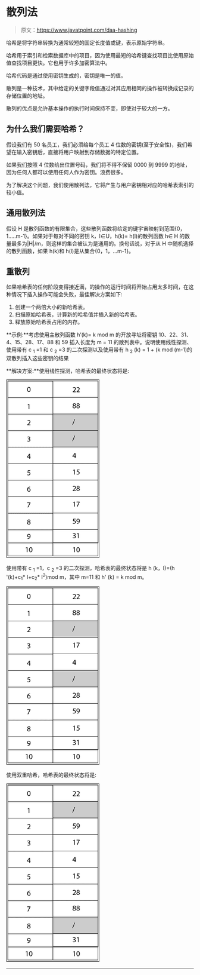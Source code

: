 # 散列法

> 原文：<https://www.javatpoint.com/daa-hashing>

哈希是将字符串转换为通常较短的固定长度值或键，表示原始字符串。

哈希用于索引和检索数据库中的项目，因为使用最短的哈希键查找项目比使用原始值查找项目更快。它也用于许多加密算法中。

哈希代码是通过使用密钥生成的，密钥是唯一的值。

散列是一种技术，其中给定的关键字段值通过对其应用相同的操作被转换成记录的存储位置的地址。

散列的优点是允许基本操作的执行时间保持不变，即使对于较大的一方。

## 为什么我们需要哈希？

假设我们有 50 名员工，我们必须给每个员工 4 位数的密钥(至于安全性)，我们希望在输入密钥后，直接将用户映射到存储数据的特定位置。

如果我们按照 4 位数给出位置号码，我们将不得不保留 0000 到 9999 的地址，因为任何人都可以使用任何人作为密钥。浪费很多。

为了解决这个问题，我们使用散列法，它将产生与用户密钥相对应的哈希表索引的较小值。

## 通用散列法

假设 H 是散列函数的有限集合，这些散列函数将给定的键宇宙映射到范围{0，1.....m-1}。如果对于每对不同的密钥 k，l∈U，h(k)= h(l)的散列函数 h∈ H 的数量最多为|H|/m，则这样的集合被认为是通用的。换句话说，对于从 H 中随机选择的散列函数，如果 h(k)和 h(l)是从集合{0，1，...m-1}。

## 重散列

如果哈希表的任何阶段变得接近满，的操作的运行时间将开始占用太多时间，在这种情况下插入操作可能会失败，最佳解决方案如下:

1.  创建一个两倍大小的新哈希表。
2.  扫描原始哈希表，计算新的哈希值并插入新的哈希表。
3.  释放原始哈希表占用的内存。

**示例:**考虑使用主散列函数 h’(k)= k mod m 的开放寻址将密钥 10、22、31、4、15、28、17、88 和 59 插入长度为 m = 11 的散列表中。说明使用线性探测、使用带有 c <sub>1</sub> =1 和 c <sub>2</sub> =3 的二次探测以及使用带有 h <sub>2</sub> (k) = 1 + (k mod (m-1)的双散列插入这些密钥的结果

**解决方案:**使用线性探测，哈希表的最终状态将是:

![DAA Hashing](img/2515740a728d2081dd65e7bd5ee4e39f.png)

使用带有 c <sub>1</sub> =1，c <sub>2</sub> =3 的二次探测，哈希表的最终状态将是 h (k，I)=(h '(k)+c<sub>1</sub>* I+c<sub>2</sub>* I<sup>2</sup>)mod m，其中 m=11 和 h' (k) = k mod m。

![DAA Hashing](img/d0f577666cb7678f69d48ca764e3d074.png)

使用双重哈希，哈希表的最终状态将是:

![DAA Hashing](img/e66b346ab515645c5b053bae53a0f6bd.png)

* * *